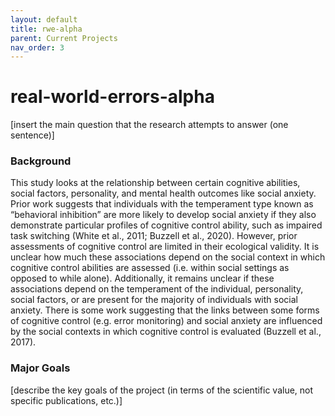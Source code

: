 ```yaml
---
layout: default
title: rwe-alpha
parent: Current Projects
nav_order: 3
---
```


# real-world-errors-alpha

[insert the main question that the research attempts to answer (one sentence)]

### Background

This study looks at the relationship between certain cognitive abilities, social factors, personality, and mental health outcomes like social anxiety. Prior work suggests that individuals with the temperament type known as “behavioral inhibition” are more likely to develop social anxiety if they also demonstrate particular profiles of cognitive control ability, such as impaired task switching  (White et al., 2011; Buzzell et al., 2020). However, prior assessments of cognitive control are limited in their ecological validity. It is unclear how much these associations depend on the social context in which cognitive control abilities are assessed (i.e. within
social settings as opposed to while alone). Additionally, it remains unclear if these associations depend on the temperament of the individual, personality, social factors, or are present for the majority of individuals with social anxiety. There is some work suggesting that the links between some forms of cognitive control (e.g. error monitoring) and social anxiety are influenced by the social contexts in which cognitive control is evaluated (Buzzell et al., 2017).

### Major Goals

[describe the key goals of the project (in terms of the scientific value, not specific publications, etc.)]